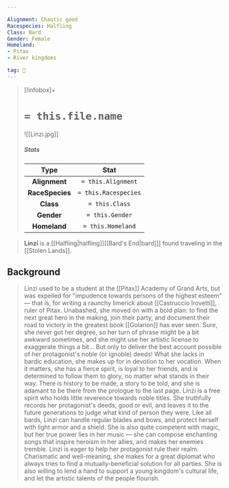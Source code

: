 ```yaml
---

Alignment: Chaotic good
Racespecies: Halfling
Class: Bard
Gender: Female
Homeland:
- Pitax
- River kingdoms

tag: 👤️
---
```


> [!infobox]+
> #  `= this.file.name`
> ![[Linzi.jpg]]
> ##### Stats
> Type | Stat |
> :---: |:---:|
> **Alignment** | `= this.Alignment` |
> **RaceSpecies** | `= this.Racespecies` |
> **Class** | `= this.Class` |
> **Gender** | `= this.Gender` |
> **Homeland** | `= this.Homeland` |



> **Linzi** is a [[Halfling|halfling]][[Bard's End|bard]]] found traveling in the [[Stolen Lands]].


## Background

> Linzi used to be a student at the [[Pitax]] Academy of Grand Arts, but was expelled for "impudence towards persons of the highest esteem" — that is, for writing a raunchy limerick about [[Castruccio Irovetti]], ruler of Pitax. Unabashed, she moved on with a bold plan: to find the next great hero in the making, join their party, and document their road to victory in the greatest book [[Golarion]] has ever seen. Sure, she never got her degree, so her turn of phrase might be a bit awkward sometimes, and she might use her artistic license to exaggerate things a bit... But only to deliver the best account possible of her protagonist's noble (or ignoble) deeds! What she lacks in bardic education, she makes up for in devotion to her vocation.
> When it matters, she has a fierce spirit, is loyal to her friends, and is determined to follow them to glory, no matter what stands in their way. There is history to be made, a story to be told, and she is adamant to be there from the prologue to the last page. Linzi is a free spirit who holds little reverence towards noble titles. She truthfully records her protagonist's deeds, good or evil, and leaves it to the future generations to judge what kind of person they were.
> Like all bards, Linzi can handle regular blades and bows, and protect herself with light armor and a shield. She is also quite competent with magic, but her true power lies in her music — she can compose enchanting songs that inspire heroism in her allies, and makes her enemies tremble.
> Linzi is eager to help her protagonist rule their realm. Charismatic and well-meaning, she makes for a great diplomat who always tries to find a mutually-beneficial solution for all parties. She is also willing to lend a hand to support a young kingdom's cultural life, and let the artistic talents of the people flourish.








